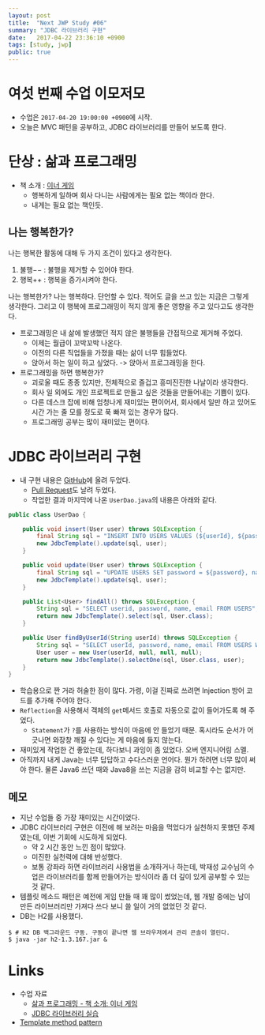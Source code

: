 ```yaml
---
layout: post
title:  "Next JWP Study #06"
summary: "JDBC 라이브러리 구현"
date:   2017-04-22 23:36:10 +0900
tags: [study, jwp]
public: true
---
```


# 여섯 번째 수업 이모저모

* 수업은 `2017-04-20 19:00:00 +0900`에 시작.
* 오늘은 MVC 패턴을 공부하고, JDBC 라이브러리를 만들어 보도록 한다.

# 단상 : 삶과 프로그래밍

* 책 소개 : [이너 게임](http://www.kyobobook.co.kr/product/detailViewKor.laf?barcode=9788995540213)
    * 행복하게 일하며 회사 다니는 사람에게는 필요 없는 책이라 한다.
    * 내게는 필요 없는 책인듯.

## 나는 행복한가?

나는 행복한 활동에 대해 두 가지 조건이 있다고 생각한다.

1. 불행&minus;&minus; : 불행을 제거할 수 있어야 한다.
1. 행복++ : 행복을 증가시켜야 한다.

나는 행복한가? 나는 행복하다. 단언할 수 있다. 적어도 글을 쓰고 있는 지금은 그렇게 생각한다.
그리고 이 행복에 프로그래밍이 적지 않게 좋은 영향을 주고 있다고도 생각한다.

* 프로그래밍은 내 삶에 발생했던 적지 않은 불행들을 간접적으로 제거해 주었다.
    * 이제는 월급이 꼬박꼬박 나온다.
    * 이전의 다른 직업들을 가졌을 때는 삶이 너무 힘들었다.
    * 앉아서 하는 일이 하고 싶었다. -> 앉아서 프로그래밍을 한다.
* 프로그래밍을 하면 행복한가?
    * 괴로울 때도 종종 있지만, 전체적으로 즐겁고 흥미진진한 나날이라 생각한다.
    * 회사 일 외에도 개인 프로젝트로 만들고 싶은 것들을 만들어내는 기쁨이 있다.
    * 다른 데스크 잡에 비해 엄청나게 재미있는 편이어서, 회사에서 일만 하고 있어도 시간 가는 줄 모를 정도로 푹 빠져 있는 경우가 많다.
    * 프로그래밍 공부는 많이 재미있는 편이다.

# JDBC 라이브러리 구현

* 내 구현 내용은 [GitHub](https://github.com/johngrib/jwp-basic/tree/step2-johngrib)에 올려 두었다.
    * [Pull Request](https://github.com/slipp/jwp-basic/pull/5)도 날려 두었다.
    * 작업한 결과 마지막에 나온 `UserDao.java`의 내용은 아래와 같다.

```java
public class UserDao {

    public void insert(User user) throws SQLException {
        final String sql = "INSERT INTO USERS VALUES (${userId}, ${password}, ${name}, ${email})";
        new JdbcTemplate().update(sql, user);
    }

    public void update(User user) throws SQLException {
        final String sql = "UPDATE USERS SET password = ${password}, name = ${name}, email = ${email} WHERE userId = ${userId}";
        new JdbcTemplate().update(sql, user);
    }

    public List<User> findAll() throws SQLException {
        String sql = "SELECT userid, password, name, email FROM USERS";
        return new JdbcTemplate().select(sql, User.class);
    }

    public User findByUserId(String userId) throws SQLException {
        String sql = "SELECT userId, password, name, email FROM USERS WHERE userid=${userId}";
        User user = new User(userId, null, null, null);
        return new JdbcTemplate().selectOne(sql, User.class, user);
    }
}
```

* 학습용으로 짠 거라 허술한 점이 많다. 가령, 이걸 진짜로 쓰려면 Injection 방어 코드를 추가해 주어야 한다.
* `Reflection`을 사용해서 객체의 `get`메서드 호출로 자동으로 값이 들어가도록 해 주었다.
    * `Statement`가 `?`를 사용하는 방식이 마음에 안 들었기 때문. 혹시라도 순서가 어긋나면 와장창 깨질 수 있다는 게 마음에 들지 않는다.
* 재미있게 작업한 건 좋았는데, 하다보니 과잉이 좀 있었다. 오버 엔지니어링 스멜.
* 아직까지 내게 Java는 너무 답답하고 수다스러운 언어다. 뭔가 하려면 너무 많이 써야 한다. 물론 Java6 쓰던 때와 Java8을 쓰는 지금을 감히 비교할 수는 없지만.

## 메모
* 지난 수업들 중 가장 재미있는 시간이었다.
* JDBC 라이브러리 구현은 이전에 해 보려는 마음을 먹었다가 실천하지 못했던 주제였는데, 이번 기회에 시도하게 되었다.
    * 약 2 시간 동안 느낀 점이 많았다.
    * 미진한 실천력에 대해 반성했다.
    * 보통 강좌라 하면 라이브러리 사용법을 소개하거나 하는데, 박재성 교수님의 수업은 라이브러리를 함께 만들어가는 방식이라 좀 더 깊이 있게 공부할 수 있는 것 같다.
* 템플릿 메소드 패턴은 예전에 게임 만들 때 꽤 많이 썼었는데, 웹 개발 중에는 남이 만든 라이브러리만 가져다 쓰다 보니 쓸 일이 거의 없었던 것 같다.
* DB는 H2를 사용했다.

```
$ # H2 DB 백그라운드 구동. 구동이 끝나면 웹 브라우저에서 관리 콘솔이 열린다.
$ java -jar h2-1.3.167.jar &
```

# Links

* 수업 자료
    * [삶과 프로그래밍 - 책 소개: 이너 게임](https://nextstep.camp/courses/-KgDNT4rfavb_BzYLBXr/-KgqHPfpV1xrdi1_T9ne/lessons/-Ki7rZnr3DpctbqOtJQn)
    * [JDBC 라이브러리 실습](https://nextstep.camp/courses/-KgDNT4rfavb_BzYLBXr/-Kf9l9BNDgvymNo6IxDs/lessons/-KgrP2wkZA3uUvzWxiAs)
* [Template method pattern](https://en.wikipedia.org/wiki/Template_method_pattern)
